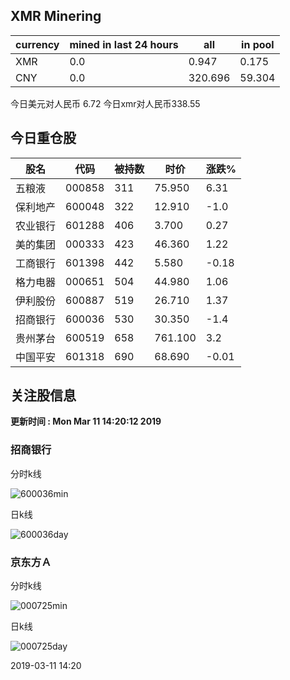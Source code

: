 ## XMR Minering

|currency|mined in last 24 hours|all|in pool|
|---|---|---|---|
|XMR|0.0|0.947|0.175|
|CNY|0.0|320.696|59.304|

今日美元对人民币 6.72	今日xmr对人民币338.55


## 今日重仓股 

|股名|代码|被持数|时价|涨跌%|
|---|---|---|---|---|
|五粮液|000858|311|75.950|6.31|
|保利地产|600048|322|12.910|-1.0|
|农业银行|601288|406|3.700|0.27|
|美的集团|000333|423|46.360|1.22|
|工商银行|601398|442|5.580|-0.18|
|格力电器|000651|504|44.980|1.06|
|伊利股份|600887|519|26.710|1.37|
|招商银行|600036|530|30.350|-1.4|
|贵州茅台|600519|658|761.100|3.2|
|中国平安|601318|690|68.690|-0.01|

## 关注股信息
**更新时间 : Mon Mar 11 14:20:12 2019**
### 招商银行 
分时k线

![600036min](http://image.sinajs.cn/newchart/min/n/sh600036.gif)

日k线

![600036day](http://image.sinajs.cn/newchart/daily/n/sh600036.gif)

### 京东方Ａ 
分时k线

![000725min](http://image.sinajs.cn/newchart/min/n/sz000725.gif)

日k线

![000725day](http://image.sinajs.cn/newchart/daily/n/sz000725.gif)

2019-03-11 14:20